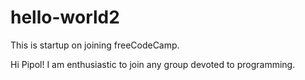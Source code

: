 # hello-world2
This is startup on joining freeCodeCamp.

Hi Pipol!
I am enthusiastic to join any group devoted to programming.
